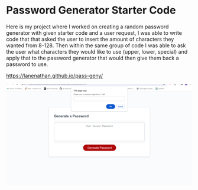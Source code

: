 # Password Generator Starter Code
Here is my project where I worked on creating a random password generator with given starter code and a user request, I was able to write code that that asked the user to insert the amount of characters they wanted from 8-128. Then within the same group of code I was able to ask the user what characters they would like to use (upper, lower, special) and apply that to the password generator that would then give them back a password to use.


https://lanenathan.github.io/pass-geny/

![alt text](<./assets/images/Screenshot 2024-02-28 173332.png>)